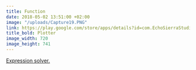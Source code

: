 ```yaml
---
title: Function
date: 2018-05-02 13:51:00 +02:00
image: "/uploads/Capture19.PNG"
link: https://play.google.com/store/apps/details?id=com.EchoSierraStudio.Simple_Function_Plotter
title_bold: Plotter
image_width: 720
image_height: 741
---
```


[Expression solver.](https://esstudio.site/SimpleFunctionPlotter/)